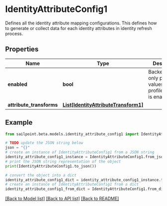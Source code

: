 # IdentityAttributeConfig1

Defines all the identity attribute mapping configurations. This defines how to generate or collect data for each identity attributes in identity refresh process.

## Properties

Name | Type | Description | Notes
------------ | ------------- | ------------- | -------------
**enabled** | **bool** | Backend will only promote values if the profile/mapping is enabled. | [optional] [default to False]
**attribute_transforms** | [**List[IdentityAttributeTransform1]**](IdentityAttributeTransform1.md) |  | [optional] 

## Example

```python
from sailpoint.beta.models.identity_attribute_config1 import IdentityAttributeConfig1

# TODO update the JSON string below
json = "{}"
# create an instance of IdentityAttributeConfig1 from a JSON string
identity_attribute_config1_instance = IdentityAttributeConfig1.from_json(json)
# print the JSON string representation of the object
print(IdentityAttributeConfig1.to_json())

# convert the object into a dict
identity_attribute_config1_dict = identity_attribute_config1_instance.to_dict()
# create an instance of IdentityAttributeConfig1 from a dict
identity_attribute_config1_from_dict = IdentityAttributeConfig1.from_dict(identity_attribute_config1_dict)
```
[[Back to Model list]](../README.md#documentation-for-models) [[Back to API list]](../README.md#documentation-for-api-endpoints) [[Back to README]](../README.md)



